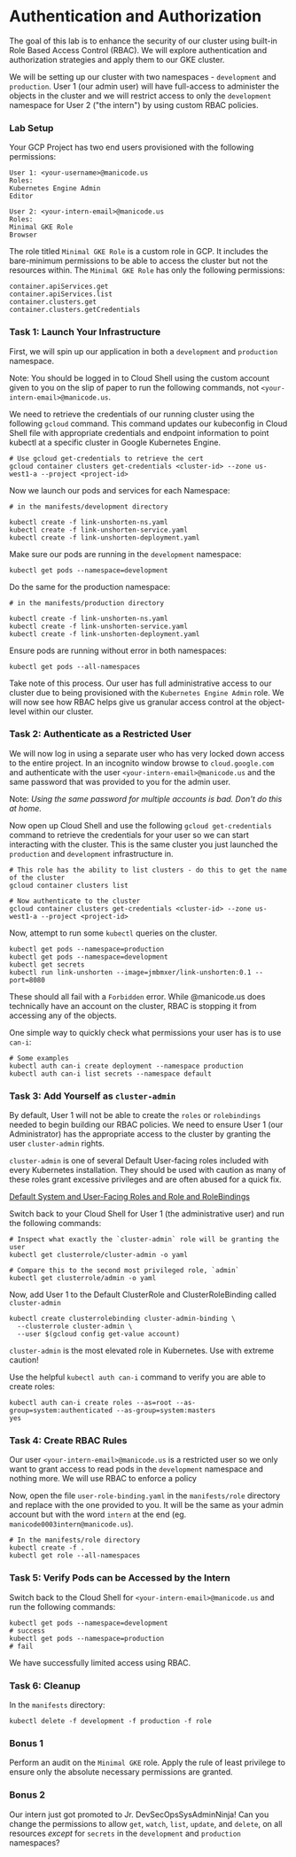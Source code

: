# Authentication and Authorization

The goal of this lab is to enhance the security of our cluster using built-in Role Based Access Control (RBAC). We will explore authentication and authorization strategies and apply them to our GKE cluster.

We will be setting up our cluster with two namespaces - `development` and `production`. User 1 (our admin user) will have full-access to administer the objects in the cluster and we will restrict access to only the `development` namespace for User 2 ("the intern") by using custom RBAC policies.

### Lab Setup
Your GCP Project has two end users provisioned with the following permissions:
```
User 1: <your-username>@manicode.us
Roles:
Kubernetes Engine Admin
Editor

User 2: <your-intern-email>@manicode.us
Roles: 
Minimal GKE Role
Browser
```
The role titled `Minimal GKE Role` is a custom role in GCP. It includes the bare-minimum permissions to be able to access the cluster but not the resources within. The `Minimal GKE Role` has only the following permissions:
```
container.apiServices.get
container.apiServices.list
container.clusters.get
container.clusters.getCredentials
```
### Task 1: Launch Your Infrastructure
First, we will spin up our application in both a `development` and `production` namespace. 

Note: You should be logged in to Cloud Shell using the custom account given to you on the slip of paper to run the following commands, not `<your-intern-email>@manicode.us`.

We need to retrieve the credentials of our running cluster using the following `gcloud` command. This command updates our kubeconfig in Cloud Shell file with appropriate credentials and endpoint information to point kubectl at a specific cluster in Google Kubernetes Engine. 

```
# Use gcloud get-credentials to retrieve the cert
gcloud container clusters get-credentials <cluster-id> --zone us-west1-a --project <project-id>
```
Now we launch our pods and services for each Namespace:
```
# in the manifests/development directory

kubectl create -f link-unshorten-ns.yaml
kubectl create -f link-unshorten-service.yaml
kubectl create -f link-unshorten-deployment.yaml
```
Make sure our pods are running in the `development` namespace:
```
kubectl get pods --namespace=development
```

Do the same for the production namespace:
```
# in the manifests/production directory

kubectl create -f link-unshorten-ns.yaml
kubectl create -f link-unshorten-service.yaml
kubectl create -f link-unshorten-deployment.yaml
```
Ensure pods are running without error in both namespaces:
```
kubectl get pods --all-namespaces
```

Take note of this process. Our user has full administrative access to our cluster due to being provisioned with the `Kubernetes Engine Admin` role. We will now see how RBAC helps give us granular access control at the object-level within our cluster.

### Task 2: Authenticate as a Restricted User
We will now log in using a separate user who has very locked down access to the entire project. In an incognito window browse to `cloud.google.com` and authenticate with the user `<your-intern-email>@manicode.us` and the same password that was provided to you for the admin user. 

Note: *Using the same password for multiple accounts is bad. Don't do this at home.* 

Now open up Cloud Shell and use the following `gcloud get-credentials` command to retrieve the credentials for your user so we can start interacting with the cluster. This is the same cluster you just launched the `production` and `development` infrastructure in. 

```
# This role has the ability to list clusters - do this to get the name of the cluster
gcloud container clusters list 

# Now authenticate to the cluster
gcloud container clusters get-credentials <cluster-id> --zone us-west1-a --project <project-id>

```
Now, attempt to run some `kubectl` queries on the cluster.
```
kubectl get pods --namespace=production
kubectl get pods --namespace=development
kubectl get secrets 
kubectl run link-unshorten --image=jmbmxer/link-unshorten:0.1 --port=8080
```
These should all fail with a `Forbidden` error. While <your-intern-email>@manicode.us does technically have an account on the cluster, RBAC is stopping it from accessing any of the objects.

One simple way to quickly check what permissions your user has is to use `can-i`:
```
# Some examples
kubectl auth can-i create deployment --namespace production
kubectl auth can-i list secrets --namespace default
```

### Task 3: Add Yourself as `cluster-admin`
By default, User 1 will not be able to create the `roles` or `rolebindings` needed to begin building our RBAC policies. We need to ensure User 1 (our Administrator) has the appropriate access to the cluster by granting the user `cluster-admin` rights. 

`cluster-admin` is one of several Default User-facing roles included with every Kubernetes installation. They should be used with caution as many of these roles grant excessive privileges and are often abused for a quick fix.

[Default System and User-Facing Roles and Role and RoleBindings](https://kubernetes.io/docs/reference/access-authn-authz/rbac/#default-roles-and-role-bindings)

 Switch back to your Cloud Shell for User 1 (the administrative user) and run the following commands:

```
# Inspect what exactly the `cluster-admin` role will be granting the user
kubectl get clusterrole/cluster-admin -o yaml

# Compare this to the second most privileged role, `admin`
kubectl get clusterrole/admin -o yaml
```

Now, add User 1 to the Default ClusterRole and ClusterRoleBinding called `cluster-admin`
```
kubectl create clusterrolebinding cluster-admin-binding \
  --clusterrole cluster-admin \
  --user $(gcloud config get-value account)
```

`cluster-admin` is the most elevated role in Kubernetes. Use with extreme caution!

Use the helpful `kubectl auth can-i` command to verify you are able to create roles:
```
kubectl auth can-i create roles --as=root --as-group=system:authenticated --as-group=system:masters
yes
```

### Task 4: Create RBAC Rules 
Our user `<your-intern-email>@manicode.us` is a restricted user so we only want to grant access to read pods in the `development` namespace and nothing more. We will use RBAC to enforce a policy

Now, open the file `user-role-binding.yaml` in the `manifests/role` directory and replace <your-intern-email> with the one provided to you. It will be the same as your admin account but with the word `intern` at the end (eg. `manicode0003intern@manicode.us`). 
```
# In the manifests/role directory
kubectl create -f .
kubectl get role --all-namespaces
```

### Task 5: Verify Pods can be Accessed by the Intern

Switch back to the Cloud Shell for `<your-intern-email>@manicode.us` and run the following commands:
```
kubectl get pods --namespace=development
# success
kubectl get pods --namespace=production
# fail
```

We have successfully limited access using RBAC.

### Task 6: Cleanup
In the `manifests` directory:
```
kubectl delete -f development -f production -f role
```

### Bonus 1
Perform an audit on the `Minimal GKE` role. Apply the rule of least privilege to ensure only the absolute necessary permissions are granted.

### Bonus 2
Our intern just got promoted to Jr. DevSecOpsSysAdminNinja! Can you change the permissions to allow `get`, `watch`, `list`, `update`, and `delete`, on all resources *except* for `secrets` in the `development` and `production` namespaces?

